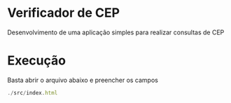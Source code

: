 # Verificador de CEP
Desenvolvimento de uma aplicação simples para realizar consultas de CEP

# Execução
Basta abrir o arquivo abaixo e preencher os campos
```typescript
./src/index.html
```
